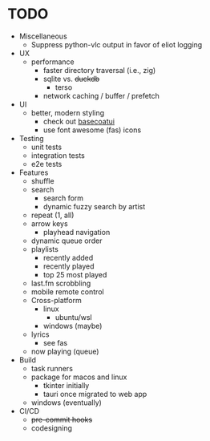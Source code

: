 # TODO

* Miscellaneous
  * Suppress python-vlc output in favor of eliot logging
* UX
  * performance
    * faster directory traversal (i.e., zig)
    * sqlite vs. ~~duckdb~~
      * terso
    * network caching / buffer / prefetch
* UI
  * better, modern styling
    * check out [basecoatui](https://basecoatui.com/)
    * use font awesome (fas) icons
* Testing
  * unit tests
  * integration tests
  * e2e tests
* Features
  * shuffle
  * search
    * search form
    * dynamic fuzzy search by artist
  * repeat (1, all)
  * arrow keys
    * playhead navigation
  * dynamic queue order
  * playlists
    * recently added
    * recently played
    * top 25 most played
  * last.fm scrobbling
  * mobile remote control
  * Cross-platform
    * linux
      * ubuntu/wsl
    * windows (maybe)
  * lyrics
    * see fas
  * now playing (queue)
* Build
  * task runners
  * package for macos and linux
    * tkinter initially
    * tauri once migrated to web app
  * windows (eventually)
* CI/CD
  * ~~pre-commit hooks~~
  * codesigning
